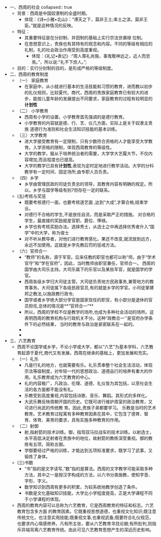 - 一、西周的社会
  collapsed:: true
	- 背景：西周是中国奴隶制的全盛时期。
		- 体现：《诗•小雅•北山》：“溥天之下，莫非王土;率土之滨，莫非王臣。”就是这种情况的反映。
	- 特征：
		- 其重要特征是在分封制、井田制的基础上实行宗法世袭禄
		  位制。
		- 在思想意识上，贵族也有其特有的观念和内容。不同的等级有相应的礼制，礼的社会政治作用受到高度重视。
			- 体现：《礼记•表记》:“周人尊礼尚施，事鬼敬神远之，近人而忠焉。”，所以说:"礼不下庶人。”;
	- 目的：实行分封制的目的，是形成严格的等级制度。
- 二、西周的教育制度
	- （一） 家庭教育
		- 在家庭中，从小就进行基本的生活技能和习惯的教育，进而教以初步的礼仪规则，比较夏代、商代，西周的贵族家庭教育已有较大的进步，能按儿童年龄的发展提出不同要求，家庭教育的过程有较明显的**计划性**
	- （二） 小学教育
		- 西周有小学的设置，小学教育首先强调的是德行教育。
		- 小学教育的内容就是德、行、艺、仪几方面，实际上是关于奴隶主贵族
		  道德行为准则和社会生活知识技能的基本训练。
	- （三）大学教育
		- 进大学接受教育有一定限制，只有少数符合资格的人才能享受大学教育。入学资格的限制，体现西周教育的等级性。
		- 大学的教学，服从于培养统治者的需要，大学学大艺履大节，不仅内容增加,而且程度也已提高。
		- 大学的教学已具有**计划性**,表现为定时定地进行教学活动。大学的分科教学有一定时间、固定场所,由专职人员负责。
	- （四）乡学
		- 乡学由管理民政的司徒负责总的领导，其教育内容有明确的规定。所以，乡学与国学等级有别7但存在一定的联系。
	- (五)考核与奖惩
		- 既要考核德行一面，也要考核道艺面 ,达到“大成”,才算合格,结束学业。
		- 对德行不合格的学生,不是放任自流，而是采取严正的措施。
		  对合格的学生，最直接的奖励就是官职、爵位、俸禄。
		- 乡学也有考核奖励办法。选择秀士，从选士之中再选择优秀者升入“国学”中的大学，称为俊士
		- 对不听从教导者，对他们进行教育感化。果还不改变,就流放到远方，永远不加使用。这就是乡学先教后罚的惩戒方法。
	- （六）官师合一
		- “教师”的名称，源于军官。后来任教的职官也都可以称“师。由于“学术官守”和“学在官府”，因此，当时教师由职官兼任，官师合一。 西周的国学由大司乐主持。大司乐属下的乐官以及某些军官，就是国学的学官。
		- 西周各级乡学归大司徒主管。大司徒负责地方民政事务,兼管地方的教育事务。大司徒属下各级民政官员,有的就是乡学的学官。小司徒掌建邦之教法,以施政教行政令;
		- 国学或者乡学绝大部分学官是国家现任的职官，有小部分是退休的官员担任,总体的情况是**“官师合一”**
		- 所以，西周的学校不仅是教学的场所,也成为多种社会活动的场所。这表明西周的教育机构与行政机关不分。这种“政教合一''是官府办学条件下的必然结果， 当时的教育与政治是紧密联系在一起的。
		-
		-
- 三、六艺教育
	- 西周不论国学或乡学，不论小学或大学，都以“六艺”为基本学科，六艺教育起源于夏代,商代又有发展，西周在继承的基础上，更加发展和充实。
	- （一）礼乐
		- 凡是行礼的地方，也就需要有乐。礼乐贯串整个社会生活活动，体现宗法等级制度，对年轻一代的思想政治、道德品行的培养有重大的作用。礼乐教育成为六艺教育的中心。
		- 礼的内容极广，凡政治、伦理、道德、礼仪皆为其包括，以至社会生活的各方面都不能没有礼。
		- 乐教受到高度重视,内容包括诗歌、音乐、舞蹈。其形式的多样化。
		- 大武乐舞反映周朝开国的历史。它既可进行维护周室的政治教育，又可进行尚武的传统教
		  育。因此,贵族子弟都要学习。
		  乐教是当时的艺术教育。艺术教育过程寓有多种教育因素在其中，它包含了德育、智育、体育、美育的要求，具有实施多种教育的作用。
	- （二）射御
		- 射,指射箭的技术训练。御，指驾驭马拉战车的技术训练。以射选士，水平高低决定射者在贵族中的地位，故射箭的教练深受重视。御的教练有五项，简称五御。
		- 学御要经过严格的训练，才能达到五项标准要求，既学习了武事，又锻炼了身体。
	- (三)书数
		- “书”指的是文字读写,“数”指的是算法。西周的文字教学可能采取多种方法，其中之一是按汉字构成的方法，以六书分类施教，使知字音、字形、字义。
		- 数学知识到西周有更多的积累，为较系统地教学创造了条件。
		- 书数是文化基础知识技能，大学比小学程度提高，正是大学课程不同于小学课程的体现。
	- 西周的教育内容可以总称为六艺教育，它是西周教育的特征和标志。六艺教育包含多方面
	  的教育因素。它既重视思想道德，也重视文化知识;既注意传统文化，也注意实用技能;既重视文事,也重视武备;既要符合礼仪规范，也要求内心情感修养。凡有所主张，要从六艺教育寻找论据;有所批判,则指斥异端背离六艺教育传统。由此可见六艺教育思想产生的深远历史影响。